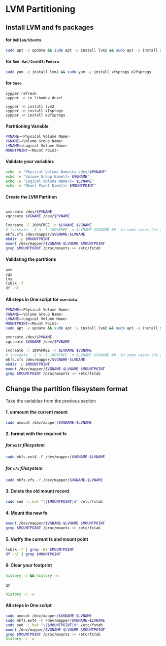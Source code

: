 # LVM Partitioning

## Install LVM and fs packages 

#### for `Debian/Ubuntu`
```bash
sudo apt -y update && sudo apt -y install lvm2 && sudo apt -y install xfsprogs e2fsprogs

```
#### for `Red Hat/CentOS/Fedora`
```bash
sudo yum -y install lvm2 && sudo yum -y install xfsprogs e2fsprogs
```

#### for `Suse`
```
zypper refresh
zypper -n in libudev-devel

zypper -n install lvm2
zypper -n install xfsprogs
zypper -n install e2fsprogs
```



<!-- ## Partitioning Variables

```bash
PVNAME=
```
```bash
VGNAME=
```
```bash
LVNAME=
```
```bash
MOUNTPOINT=
``` -->

#### Partitioning Variable
```bash
PVNAME=<Physical Volume Name>
VGNAME=<Volume Group Name>
LVNAME=<Logical Volume Name>
MOUNTPOINT=<Mount Point>
```

#### Validate your variables

```bash
echo -e "Physical Volume Name\t= /dev/$PVNAME"
echo -e "Volume Group Name\t= $VGNAME"
echo -e "Logical Volume Name\t= $LVNAME"
echo -e "Mount Point Name\t= $MOUNTPOINT"
```

#### Create the LVM Partition
```bash

pvcreate /dev/$PVNAME
vgcreate $VGNAME /dev/$PVNAME

lvcreate -l 100%FREE -n $LVNAME $VGNAME
# lvcreate  -Z n -l 100%FREE -n $LVNAME $VGNAME ##  in some cases the argument `-Z n` is required
mkfs.xfs /dev/mapper/$VGNAME-$LVNAME
mkdir -p $MOUNTPOINT
mount /dev/mapper/$VGNAME-$LVNAME $MOUNTPOINT
grep $MOUNTPOINT /proc/mounts >> /etc/fstab

```
#### Validating the partitions

```bash
pvs
vgs
lvs
lsblk -f
df -hT
```

#### All steps in One script for `userdata`

```bash
PVNAME=<Physical Volume Name>
VGNAME=<Volume Group Name>
LVNAME=<Logical Volume Name>
MOUNTPOINT=<Mount Point>
sudo apt -y update && sudo apt -y install lvm2 && sudo apt -y install xfsprogs e2fsprogs

pvcreate /dev/$PVNAME
vgcreate $VGNAME /dev/$PVNAME

lvcreate -l 100%FREE -n $LVNAME $VGNAME
# lvcreate  -Z n -l 100%FREE -n $LVNAME $VGNAME ##  in some cases the argument `-Z n` is required
mkfs.xfs /dev/mapper/$VGNAME-$LVNAME
mkdir -p $MOUNTPOINT
mount /dev/mapper/$VGNAME-$LVNAME $MOUNTPOINT
grep $MOUNTPOINT /proc/mounts >> /etc/fstab
```
<!-- 
```bash

apt -y update && apt -y install lvm2 && apt -y install xfsprogs 

pvcreate /dev/vdb
vgcreate vg_fidelis /dev/vdb

lvcreate -l 100%FREE -n lv_opt vg_fidelis
mkfs.xfs /dev/mapper/vg_fidelis-lv_opt
mkdir -p /opt/fidelis_endpoint
mount /dev/mapper/vg_fidelis-lv_opt /opt/fidelis_endpoint
grep /opt/fidelis_endpoint /proc/mounts >> /etc/fstab

``` -->



## Change the partition filesystem format

Take the variables from the previous section
#### 1. unmount the current mount
```bash
sudo umount /dev/mapper/$VGNAME-$LVNAME
```

#### 2. format with the required fs

##### for `ext4` filesystem
```bash
sudo mkfs.ext4 -F /dev/mapper/$VGNAME-$LVNAME
```
##### for `xfs` filesystem
```bash
sudo mkfs.xfs -f /dev/mapper/$VGNAME-$LVNAME
```
#### 3. Delete the old mount record
```bash
sudo sed -i.bak "\|$MOUNTPOINT|d" /etc/fstab  
```

#### 4. Mount the new fs
```bash
mount /dev/mapper/$VGNAME-$LVNAME $MOUNTPOINT 
grep $MOUNTPOINT /proc/mounts >> /etc/fstab
```
#### 5. Verify the current fs and mount point
```bash
lsblk -f | grep -B1 $MOUNTPOINT
df -hT | grep $MOUNTPOINT

```

<!-- # sudo mkfs -t ext4 /dev/mapper/$VGNAME-$LVNAME -->

####  6. Clear your footprint
```bash
history -c && history -w
```
or
```bash
history -c -w
```

#### All steps in One script

```bash
sudo umount /dev/mapper/$VGNAME-$LVNAME
sudo mkfs.ext4 -F /dev/mapper/$VGNAME-$LVNAME
sudo sed -i.bak "\|$MOUNTPOINT|d" /etc/fstab
mount /dev/mapper/$VGNAME-$LVNAME $MOUNTPOINT 
grep $MOUNTPOINT /proc/mounts >> /etc/fstab
history -c -w
```